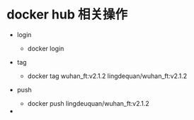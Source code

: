 # docker hub 相关操作

* login
    
    * docker login 

* tag

    * docker tag wuhan_ft:v2.1.2 lingdequan/wuhan_ft:v2.1.2
    
* push

    * docker push lingdeuquan/wuhan_ft:v2.1.2
    
* 


